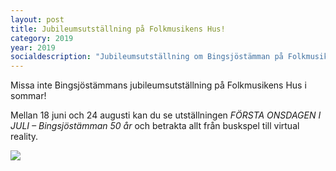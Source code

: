 ```yaml
---
layout: post
title: Jubileumsutställning på Folkmusikens Hus!
category: 2019
year: 2019
socialdescription: "Jubileumsutställning om Bingsjöstämman på Folkmusikens Hus i sommar"
---
```


Missa inte Bingsjöstämmans jubileumsutställning på Folkmusikens Hus i sommar!

Mellan 18 juni och 24 augusti kan du se utställningen _FÖRSTA ONSDAGEN I JULI – Bingsjöstämman 50 år_ och betrakta allt från buskspel till virtual reality.

![](https://res.cloudinary.com/bingsjostamman/image/upload/v1560263545/jubileumsutstallning_2019_itylxc.jpg)

